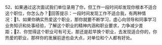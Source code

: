 52、如果通过这次面试我们单位录用了你，但工作一段时间却发现你根本不适合这个职位，你怎么办？回答提示：一段时间发现工作不适合我，有两种情况：1、如果你确实热爱这个职业，那你就要不断学习，虚心向领导和同事学习业务知识和处事经验，了解这个职业的精神内涵和职业要求，力争减少差距；2、你觉得这个职业可有可无，那还是趁早换个职业，去发现适合你的，你热爱的职业，那样你的发展前途也会大点，对单位和个人都有好处。